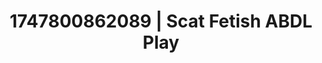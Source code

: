 ---
categories:
- Tradwife
- Footjob
- Stepsister roleplay
- Virtual lover intimacy
- Sultry laughter
image: /assets/images/1747800862089.jpg
layout: post
seo:
  description: Featured content with exclusive Scat Fetish, ABDL Play. HD images available.
  keywords: Scat Fetish, ABDL Play
  og_image: /assets/images/1747800862089.jpg
  schema_type: VisualArtwork
tags:
- ABDL Play
- Scat Fetish
- '#1747800862089'
title: 1747800862089 | Scat Fetish ABDL Play
---
